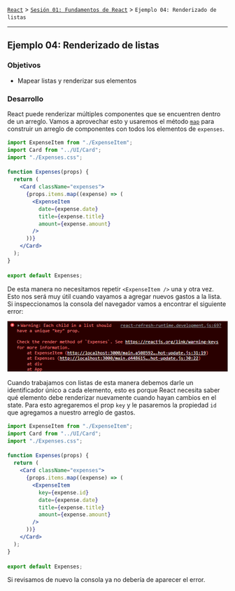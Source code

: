 [`React`](../../README.md) > [`Sesión 01: Fundamentos de React`](../Readme.md) > `Ejemplo 04: Renderizado de listas`

---

## Ejemplo 04: Renderizado de listas

### Objetivos

- Mapear listas y renderizar sus elementos

### Desarrollo

React puede renderizar múltiples componentes que se encuentren dentro de un arreglo. Vamos a aprovechar esto y usaremos el método [`map`](https://developer.mozilla.org/es/docs/Web/JavaScript/Reference/Global_Objects/Array/map) para construir un arreglo de componentes con todos los elementos de `expenses`.

```jsx
import ExpenseItem from "./ExpenseItem";
import Card from "../UI/Card";
import "./Expenses.css";

function Expenses(props) {
  return (
    <Card className="expenses">
      {props.items.map((expense) => (
        <ExpenseItem
          date={expense.date}
          title={expense.title}
          amount={expense.amount}
        />
      ))}
    </Card>
  );
}

export default Expenses;
```

De esta manera no necesitamos repetir `<ExpenseItem />` una y otra vez. Esto nos será muy útil cuando vayamos a agregar nuevos gastos a la lista. Si inspeccionamos la consola del navegador vamos a encontrar el siguiente error:

![Error](./assets/error.png)

Cuando trabajamos con listas de esta manera debemos darle un identificador único a cada elemento, esto es porque React necesita saber qué elemento debe renderizar nuevamente cuando hayan cambios en el state. Para esto agregaremos el prop `key` y le pasaremos la propiedad `id` que agregamos a nuestro arreglo de gastos.

```jsx
import ExpenseItem from "./ExpenseItem";
import Card from "../UI/Card";
import "./Expenses.css";

function Expenses(props) {
  return (
    <Card className="expenses">
      {props.items.map((expense) => (
        <ExpenseItem
          key={expense.id}
          date={expense.date}
          title={expense.title}
          amount={expense.amount}
        />
      ))}
    </Card>
  );
}

export default Expenses;
```

Si revisamos de nuevo la consola ya no debería de aparecer el error.
